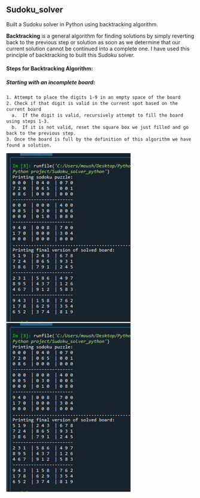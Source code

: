 ## Sudoku_solver
Built a Sudoku solver in Python using backtracking algorithm.

**Backtracking** is a general algorithm for finding solutions by simply reverting back to the previous step or solution as soon as we determine that our current solution cannot be continued into a complete one.
I have used this principle of backtracking to built this Sudoku solver.

#### Steps for Backtracking Algorithm:

##### Starting with an incomplete board:
    1. Attempt to place the digits 1-9 in an empty space of the board
    2. Check if that digit is valid in the current spot based on the current board
      a.  If the digit is valid, recursively attempt to fill the board using steps 1-3.
      b.  If it is not valid, reset the square box we just filled and go back to the previous step.
    3. Once the board is full by the definition of this algorithm we have found a solution.
    
    
![](Sudoku_solver_output.png)
![](https://github.com/moushumi-das/Sudoku_solver/blob/main/Sudoku_solver_output.PNG)
